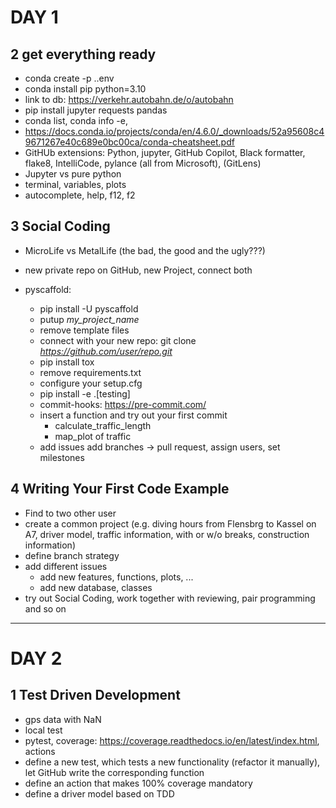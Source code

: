 # DAY 1

## 2 get everything ready
- conda create -p .\.env
- conda install pip python=3.10
- link to db: https://verkehr.autobahn.de/o/autobahn
- pip install jupyter requests pandas
- conda list, conda info -e,
- https://docs.conda.io/projects/conda/en/4.6.0/_downloads/52a95608c49671267e40c689e0bc00ca/conda-cheatsheet.pdf
- GitHUb extensions: Python, jupyter, GitHub Copilot, Black formatter, flake8, IntelliCode, pylance (all from Microsoft), (GitLens)
- Jupyter vs pure python
- terminal, variables, plots
- autocomplete, help, f12, f2

## 3 Social Coding

- MicroLife vs MetalLife (the bad, the good and the ugly???)
- new private repo on GitHub, new Project, connect both
- pyscaffold:

    + pip install -U pyscaffold
    + putup *my_project_name*
    + remove template files
    + connect with your new repo: git clone *https://github.com/user/repo.git*
    + pip install tox
    + remove requirements.txt
    + configure your setup.cfg
    + pip install -e .[testing]
    + commit-hooks: https://pre-commit.com/
    + insert a function and try out your first commit
        - calculate_traffic_length
        - map_plot of traffic
    + add issues add branches -> pull request, assign users, set milestones

 ## 4 Writing Your First Code Example

- Find to two other user
- create a common project (e.g. diving hours from Flensbrg to Kassel on A7, driver model, traffic information, with or w/o breaks, construction information)
- define branch strategy
- add different issues
    + add new features, functions, plots, ...
    + add new database, classes
- try out Social Coding, work together with reviewing, pair programming and so on

--------------------------

# DAY 2

## 1 Test Driven Development

- gps data with NaN
- local test
- pytest, coverage: https://coverage.readthedocs.io/en/latest/index.html, actions
- define a new test, which tests a new functionality (refactor it manually), let GitHub write the corresponding function
- define an action that makes 100% coverage mandatory
- define a driver model based on TDD
